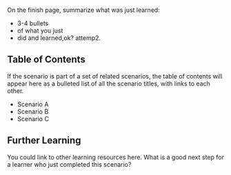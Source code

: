 
On the finish page, summarize what was just learned:

- 3-4 bullets
- of what you just
- did and learned,ok? attemp2.

## Table of Contents

If the scenario is part of a set of related scenarios, the table of contents will appear here as a bulleted list of all the scenario titles, with links to each other.

- Scenario A
- Scenario B
- Scenario C

## Further Learning

You could link to other learning resources here. What is a good next step for a learner who just completed this scenario?


